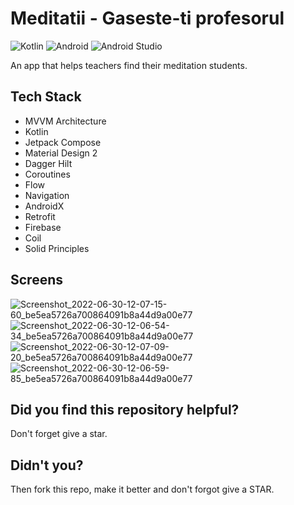 # Meditatii - Gaseste-ti profesorul

![Kotlin](https://img.shields.io/badge/kotlin-%230095D5.svg?style=for-the-badge&logo=kotlin&logoColor=white)
![Android](https://img.shields.io/badge/Android-3DDC84?style=for-the-badge&logo=android&logoColor=white)
![Android Studio](https://img.shields.io/badge/Android%20Studio-3DDC84.svg?style=for-the-badge&logo=android-studio&logoColor=white)

An app that helps teachers find their meditation students.

## Tech Stack

* MVVM Architecture
* Kotlin
* Jetpack Compose
* Material Design 2
* Dagger Hilt 
* Coroutines
* Flow
* Navigation
* AndroidX
* Retrofit
* Firebase
* Coil
* Solid Principles

## Screens
![Screenshot_2022-06-30-12-07-15-60_be5ea5726a700864091b8a44d9a00e77](https://user-images.githubusercontent.com/62098466/176639865-bd6da135-5b5c-41b1-9515-b3702b728d53.jpg)
![Screenshot_2022-06-30-12-06-54-34_be5ea5726a700864091b8a44d9a00e77](https://user-images.githubusercontent.com/62098466/176639884-51613616-cf14-4df5-b3c0-aafde14c8c0a.jpg)
![Screenshot_2022-06-30-12-07-09-20_be5ea5726a700864091b8a44d9a00e77](https://user-images.githubusercontent.com/62098466/176639933-e0358fe4-d806-4e6e-8f0f-fa245285f23e.jpg)
![Screenshot_2022-06-30-12-06-59-85_be5ea5726a700864091b8a44d9a00e77](https://user-images.githubusercontent.com/62098466/176639936-88126c3e-3936-4e2a-8ff2-c16454d3cd66.jpg)

## Did you find this repository helpful?
Don't forget give a star.

## Didn't you?
Then fork this repo, make it better and don't forgot give a STAR.
